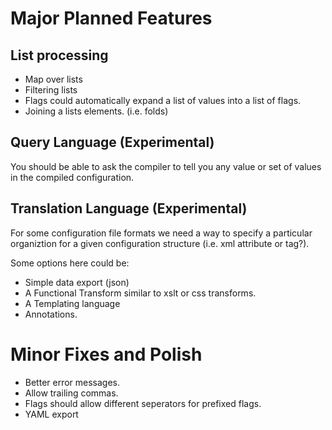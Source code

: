 # Major Planned Features

## List processing

* Map over lists
* Filtering lists
* Flags could automatically expand a list of values into a list of flags.
* Joining a lists elements. (i.e. folds)

## Query Language (Experimental)

You should be able to ask the compiler to tell you any value or set of values in the
compiled configuration.

## Translation Language (Experimental)

For some configuration file formats we need a way to specify a particular
organiztion for a given configuration structure (i.e. xml attribute or tag?).

Some options here could be:

* Simple data export (json) 
* A Functional Transform similar to xslt or css transforms.
* A Templating language
* Annotations.

# Minor Fixes and Polish

* Better error messages.
* Allow trailing commas.
* Flags should allow different seperators for prefixed flags.
* YAML export